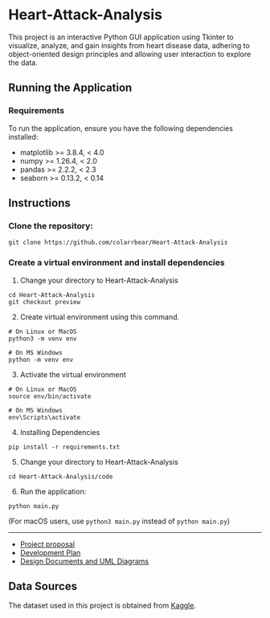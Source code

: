 # Heart-Attack-Analysis
This project is an interactive Python GUI application using Tkinter to visualize, analyze, and gain insights from heart disease data, adhering to object-oriented design principles and allowing user interaction to explore the data.

## Running the Application

### Requirements

To run the application, ensure you have the following dependencies installed:

- matplotlib >= 3.8.4, < 4.0
- numpy >= 1.26.4, < 2.0
- pandas >= 2.2.2, < 2.3
- seaborn >= 0.13.2, < 0.14

## Instructions

### Clone the repository:

```
git clone https://github.com/colarrbear/Heart-Attack-Analysis
```

### Create a virtual environment and install dependencies

1. Change your directory to Heart-Attack-Analysis
```
cd Heart-Attack-Analysis
git checkout preview
```
2. Create virtual environment using this command.
```
# On Linux or MacOS
python3 -m venv env

# On MS Windows
python -m venv env
```

3. Activate the virtual environment
```
# On Linux or MacOS
source env/bin/activate

# On MS Windows
env\Scripts\activate
```

4. Installing Dependencies
```
pip install -r requirements.txt
```

5. Change your directory to Heart-Attack-Analysis
```
cd Heart-Attack-Analysis/code
```

6. Run the application:

```
python main.py
```

(For macOS users, use `python3 main.py` instead of `python main.py`)

---
* [Project proposal](https://docs.google.com/document/d/1cK3Otg6wmBJlHFTzc7z4ahu424MmSIQ7ScpTdTMndsI/edit)
* [Development Plan](https://github.com/colarrbear/Heart-Attack-Analysis/wiki/Development-Plan-for-Heart-Attack-Analysis-Project)
* [Design Documents and UML Diagrams](https://github.com/colarrbear/Heart-Attack-Analysis/wiki/Design-Documents-and-UML-Diagrams)

## Data Sources

The dataset used in this project is obtained from [Kaggle](https://www.kaggle.com/datasets/rashikrahmanpritom/heart-attack-analysis-prediction-dataset/data).